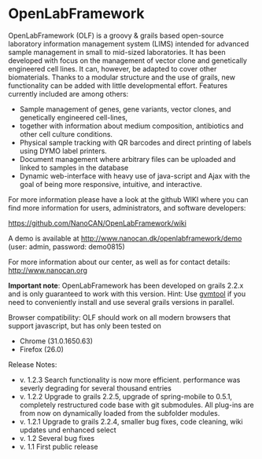 OpenLabFramework
================

OpenLabFramework (OLF) is a groovy & grails based open-source laboratory information management system (LIMS) 
intended for advanced sample management in small to mid-sized laboratories. It has been developed with focus
on the management of vector clone and genetically engineered cell lines. It can, however, be adapted to cover
other biomaterials. Thanks to a modular structure and the use of grails, new functionality can be added with
little developmental effort. Features currently included are among others: 

* Sample management of genes, gene variants, vector clones, and genetically engineered cell-lines,
* together with information about medium composition, antibiotics and other cell culture conditions.
* Physical sample tracking with QR barcodes and direct printing of labels using DYMO label printers.
* Document management where arbitrary files can be uploaded and linked to samples in the database
* Dynamic web-interface with heavy use of java-script and Ajax with the goal of being more responsive,
  intuitive, and interactive.

For more information please have a look at the github WIKI where you can find more information for users, 
administrators, and software developers:

https://github.com/NanoCAN/OpenLabFramework/wiki

A demo is available at http://www.nanocan.dk/openlabframework/demo (user: admin, password: demo0815)

For more information about our center, as well as for contact details: http://www.nanocan.org

__Important note__: OpenLabFramework has been developed on grails 2.2.x and is only guaranteed to work with this version. Hint: Use [gvmtool](http://gvmtool.net) if you need to conveniently install and use several grails versions in parallel.

Browser compatibility: OLF should work on all modern browsers that support javascript, but has only been tested on 
* Chrome (31.0.1650.63)
* Firefox (26.0)

Release Notes:
* v. 1.2.3 Search functionality is now more efficient. performance was severly degrading for several thousand entries
* v. 1.2.2 Upgrade to grails 2.2.5, upgrade of spring-mobile to 0.5.1, completely restructured code base with git submodules. All plug-ins are from now on dynamically loaded from the subfolder modules.
* v. 1.2.1 Upgrade to grails 2.2.4, smaller bug fixes, code cleaning, wiki updates und enhanced select
* v. 1.2 Several bug fixes
* v. 1.1 First public release



